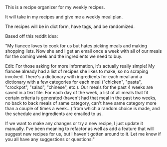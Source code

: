 This is a recipe organizer for my weekly recipes.

It will take in my recipes and give me a weekly meal plan.

The recipes will be in dict form, have tags, and be randomized.

Based off this reddit idea:

"My fiancee loves to cook for us but hates picking meals and making shopping lists. Now she and I get an email once a week with all of our meals for the coming week and the ingredients we need to buy.

Edit: For those asking for more information, it's actually really simple! My fiancee already had a list of recipes she likes to make, so no scraping involved. There's a dictionary with ingredients for each meal and a dictionary with a few categories for each meal ("chicken", "pasta", "crockpot", "salad", "chinese", etc.). Our meals for the past 4 weeks are saved in a text file. For each day of the week, a list of all meals that fit certain criteria is generated (haven't had that meal in the past two weeks, no back to back meals of same category, can't have same category more than a couple of times a week...) from which a random.choice is made, and the schedule and ingredients are emailed to us.

If we want to make any changes or try a new recipe, I just update it manually. I've been meaning to refactor as well as add a feature that will suggest new recipes for us, but I haven't gotten around to it. Let me know if you all have any suggestions or questions!"
